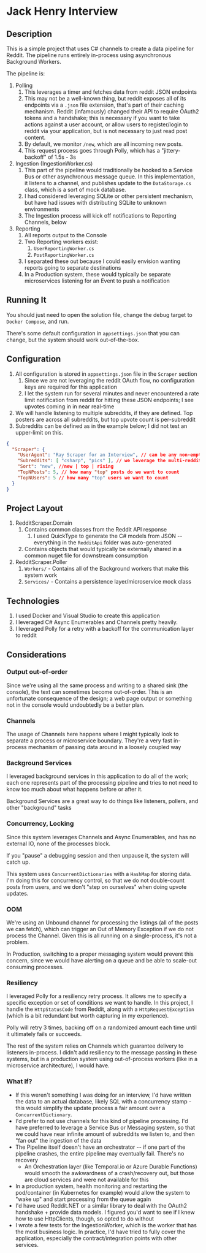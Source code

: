 # Jack Henry Interview

## Description

This is a simple project that uses C# channels to create a data pipeline for Reddit. The pipeline runs entirely in-process using asynchronous Background Workers. 

The pipeline is:

1. Polling
    1. This leverages a timer and fetches data from reddit JSON endpoints
    2. This may not be a well-known thing, but reddit exposes all of its endpoints via a `.json` file extension, that's part of their caching mechanism. Reddit (infamously) changed their API to require OAuth2 tokens and a handshake; this is necessary if you want to take actions against a user account, or allow users to register/login to reddit via your application, but is not necessary to just read post content.
    3. By default, we monitor `/new`, which are all incoming new posts.
    4. This request process goes through Polly, which has a "jittery-backoff" of 1.5s - 3s
2. Ingestion (IngestionWorker.cs)
    1. This part of the pipeline would traditionally be hooked to a Service Bus or other asynchronous message queue. In this implementation, it listens to a channel, and publishes update to the `DataStorage.cs` class, which is a sort of mock database.
    2. I had considered leveraging SQLite or other persistent mechanism, but have had issues with distributing SQLite to unknown environments
    3. The Ingestion process will kick off notifications to Reporting Channels, below
3. Reporting
    1. All reports output to the Console
    1. Two Reporting workers exist:
        1. `UserReportingWorker.cs`
        2. `PostReportingWorker.cs`
    2. I separated these out because I could easily envision wanting reports going to separate destinations
    3. In a Production system, these would typically be separate microservices listening for an Event to push a notification


## Running It

You should just need to open the solution file, change the debug target to `Docker Compose`, and run. 

There's some default configuration in `appsettings.json` that you can change, but the system should work out-of-the-box.

## Configuration

1. All configuration is stored in `appsettings.json` file in the `Scraper` section
    1. Since we are not leveraging the reddit OAuth flow, no configuration keys are required for this application
    2. I let the system run for several minutes and never encountered a rate limit notification from reddit for hitting these JSON endpoints; I see upvotes coming in in near real-time
2. We will handle listening to multiple subreddits, if they are defined. Top posters are across all subreddits, but top upvote count is per-subreddit
3. Subreddits can be defined as in the example below; I did not test an upper-limit on this.

```json
{
  "Scraper": {
    "UserAgent": "Ray Scraper for an Interview", // can be any non-empty value
    "Subreddits": [ "csharp", "pics" ], // we leverage the multi-reddit capability by concatening subreddits together to browse
    "Sort": "new", //new | top | rising
    "TopNPosts": 5, // how many "top" posts do we want to count
    "TopNUsers": 5 // how many "top" users we want to count
  }
}
```

## Project Layout

1. RedditScraper.Domain
    1. Contains common classes from the Reddit API response
        1. I used QuickType to generate the C# models from JSON -- everything in the `RedditApi` folder was auto-generated
    2. Contains objects that would typically be externally shared in a common nuget file for downstream consumption
2. RedditScraper.Poller
    1. `Workers/` - Contains all of the Background workers that make this system work
    2. `Services/` - Contains a persistence layer/microservice mock class

## Technologies

1. I used Docker and Visual Studio to create this application
2. I leveraged C# Async Enumerables and Channels pretty heavily. 
3. I leveraged Polly for a retry with a backoff for the communication layer to reddit

## Considerations

### Output out-of-order

Since we're using all the same process and writing to a shared sink (the console), the text can sometimes become out-of-order. This is an unfortunate consequence of the design; a web page output or something not in the console would undoubtedly be a better plan.

### Channels

The usage of Channels here happens where I might typically look to separate a process or microservice boundary. They're a very fast in-process mechanism of passing data around in a loosely coupled way

### Background Services

I leveraged background services in this application to do all of the work; each one represents part of the processing pipeline and tries to not need to know too much about what happens before or after it.

Background Services are a great way to do things like listeners, pollers, and other "background" tasks

### Concurrency, Locking

Since this system leverages Channels and Async Enumerables, and has no external IO, none of the processes block. 

If you "pause" a debugging session and then unpause it, the system will catch up.

This system uses `ConcurrentDictionaries` with a `HashMap` for storing data. I'm doing this for concurrency control, so that we do not double-count posts from users, and we don't "step on ourselves" when doing upvote updates.

### OOM

We're using an Unbound channel for processing the listings (all of the posts we can fetch), which can trigger an Out of Memory Exception if we do not process the Channel. Given this is all running on a single-process, it's not a problem.

In Production, switching to a proper messaging system would prevent this concern, since we would have alerting on a queue and be able to scale-out consuming processes.

### Resiliency

I leveraged Polly for a resiliency retry process. It allows me to specify a specific exception or set of conditions we want to handle. In this project, I handle the `HttpStatusCode` from Reddit, along with a `HttpRequestException` (which is a bit redundant but worth capturing in my experience).

Polly will retry 3 times, backing off on a randomized amount each time until it ultimately fails or succeeds.

The rest of the system relies on Channels which guarantee delivery to listeners in-process. I didn't add resiliency to the message passing in these systems, but in a production system using out-of-process workers (like in a microservice architecture), I would have.

### What If?

* If this weren't something I was doing for an interview, I'd have written the data to an actual database, likely SQL with a concurrency stamp - this would simplify the update process a fair amount over a `ConcurrentDictionary`.
* I'd prefer to not use channels for this kind of pipeline processing. I'd have preferred to leverage a Service Bus or Messaging system, so that we could have near infinite amount of subreddits we listen to, and then "fan out" the ingestion of the data
* The Pipeline itself doesn't have an orchestrator -- if one part of the pipeline crashes, the entire pipeline may eventually fail. There's no recovery
    * An Orchestration layer (like Temporal.io or Azure Durable Functions) would smooth the awkwardness of a crash/recovery out, but those are cloud services and were not available for this
* In a production system, health monitoring and restarting the pod/container (in Kubernetes for example) would allow the system to "wake up" and start processing from the queue again
* I'd have used Reddit.NET or a similar library to deal with the OAuth2 handshake + provide data models. I figured you'd want to see if I knew how to use HttpClients, though, so opted to do without
* I wrote a few tests for the IngestionWorker, which is the worker that has the most business logic. In practice, I'd have tried to fully cover the application, especially the contract/integration points with other services.